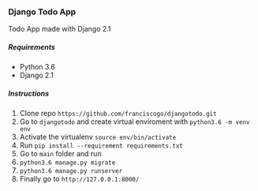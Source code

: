 ### Django Todo App

Todo App made with Django 2.1

##### Requirements

* Python 3.6
* Django 2.1

##### Instructions

1. Clone repo `https://github.com/franciscogo/djangotodo.git`
2. Go to `djangotodo` and create virtual enviroment with `python3.6 -m venv env`
3. Activate the virtualenv `source env/bin/activate` 
4. Run `pip install --requirement requirements.txt`
5. Go to `main` folder and run
  1. `python3.6 manage.py migrate`
  2. `python3.6 manage.py runserver`
6. Finally go to `http://127.0.0.1:8000/`